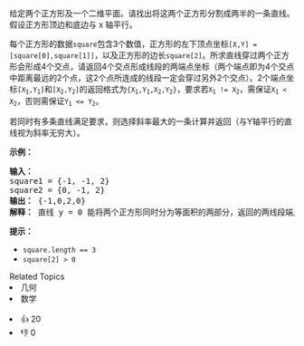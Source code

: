 <p>给定两个正方形及一个二维平面。请找出将这两个正方形分割成两半的一条直线。假设正方形顶边和底边与 x 轴平行。</p>

<p>每个正方形的数据<code>square</code>包含3个数值，正方形的左下顶点坐标<code>[X,Y] = [square[0],square[1]]</code>，以及正方形的边长<code>square[2]</code>。所求直线穿过两个正方形会形成4个交点，请返回4个交点形成线段的两端点坐标（两个端点即为4个交点中距离最远的2个点，这2个点所连成的线段一定会穿过另外2个交点）。2个端点坐标<code>[X<sub>1</sub>,Y<sub>1</sub>]</code>和<code>[X<sub>2</sub>,Y<sub>2</sub>]</code>的返回格式为<code>{X<sub>1</sub>,Y<sub>1</sub>,X<sub>2</sub>,Y<sub>2</sub>}</code>，要求若<code>X<sub>1</sub> != X<sub>2</sub></code>，需保证<code>X<sub>1</sub> &lt; X<sub>2</sub></code>，否则需保证<code>Y<sub>1</sub> &lt;= Y<sub>2</sub></code>。</p>

<p>若同时有多条直线满足要求，则选择斜率最大的一条计算并返回（与Y轴平行的直线视为斜率无穷大）。</p>

<p><strong>示例：</strong></p>

<pre><strong>输入：</strong>
square1 = {-1, -1, 2}
square2 = {0, -1, 2}
<strong>输出：</strong> {-1,0,2,0}
<strong>解释：</strong> 直线 y = 0 能将两个正方形同时分为等面积的两部分，返回的两线段端点为[-1,0]和[2,0]
</pre>

<p><strong>提示：</strong></p>

<ul> 
 <li><code>square.length == 3</code></li> 
 <li><code>square[2] &gt; 0</code></li> 
</ul>

<div><div>Related Topics</div><div><li>几何</li><li>数学</li></div></div><br><div><li>👍 20</li><li>👎 0</li></div>